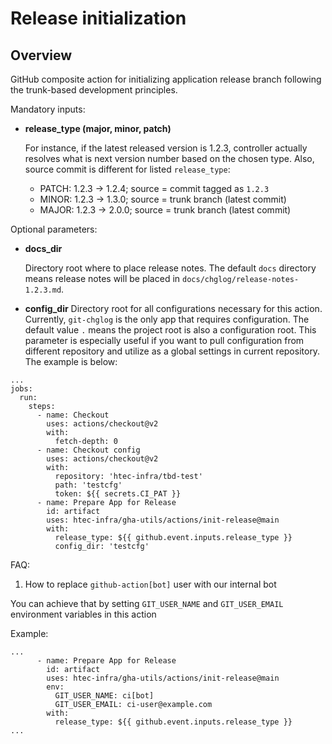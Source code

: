 # Release initialization

## Overview

GitHub composite action for initializing application release branch following 
the trunk-based development principles.

Mandatory inputs:
- **release_type (major, minor, patch)**
  
  For instance, if the latest released version is 1.2.3, controller actually resolves
  what is next version number based on the chosen type. Also, source commit is different for
  listed `release_type`:
    - PATCH: 1.2.3 -> 1.2.4; source = commit tagged as `1.2.3`
    - MINOR: 1.2.3 -> 1.3.0; source = trunk branch (latest commit)
    - MAJOR: 1.2.3 -> 2.0.0; source = trunk branch (latest commit)

Optional parameters:

- **docs_dir**
  
  Directory root where to place release notes. The default `docs` directory means release notes 
  will be placed in `docs/chglog/release-notes-1.2.3.md`.

- **config_dir**
  Directory root for all configurations necessary for this action. Currently, `git-chglog`
  is the only app that requires configuration. The default value `.` means the project root 
  is also a configuration root. This parameter is especially useful if you want to pull configuration 
  from different repository and utilize as a global settings in current repository. The example is below:

```
...
jobs:
  run:
    steps:
      - name: Checkout
        uses: actions/checkout@v2
        with:
          fetch-depth: 0
      - name: Checkout config
        uses: actions/checkout@v2
        with:
          repository: 'htec-infra/tbd-test'
          path: 'testcfg' 
          token: ${{ secrets.CI_PAT }}
      - name: Prepare App for Release
        id: artifact
        uses: htec-infra/gha-utils/actions/init-release@main
        with:
          release_type: ${{ github.event.inputs.release_type }}
          config_dir: 'testcfg'

```

FAQ:

1) How to replace `github-action[bot]` user with our internal bot

You can achieve that by setting `GIT_USER_NAME` and `GIT_USER_EMAIL` environment variables in this action 

Example:
```
...
      - name: Prepare App for Release
        id: artifact
        uses: htec-infra/gha-utils/actions/init-release@main
        env:
          GIT_USER_NAME: ci[bot]
          GIT_USER_EMAIL: ci-user@example.com
        with:
          release_type: ${{ github.event.inputs.release_type }}
...
```
